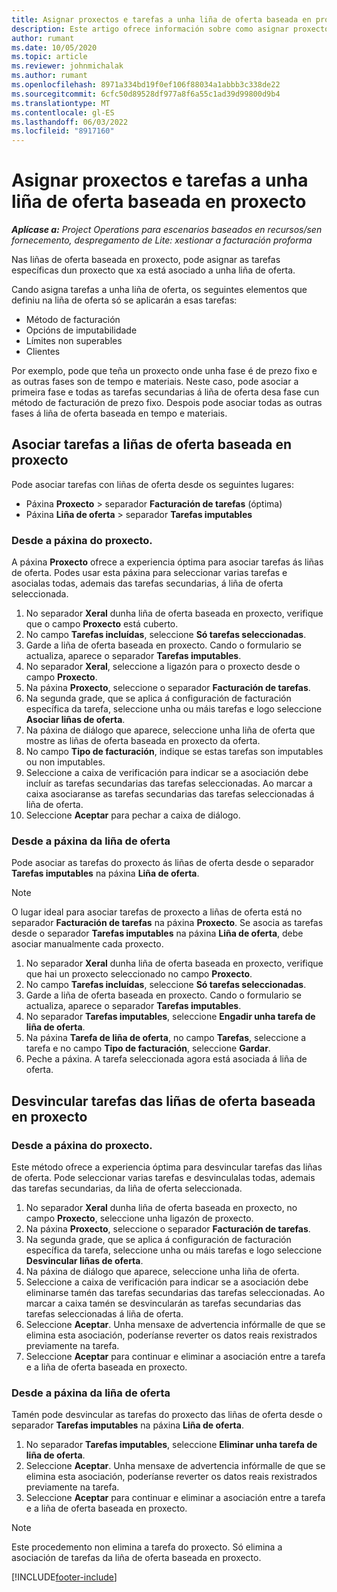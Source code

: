 ```yaml
---
title: Asignar proxectos e tarefas a unha liña de oferta baseada en proxecto
description: Este artigo ofrece información sobre como asignar proxectos e tarefas a unha liña de tarefa baseada en proxecto.
author: rumant
ms.date: 10/05/2020
ms.topic: article
ms.reviewer: johnmichalak
ms.author: rumant
ms.openlocfilehash: 8971a334bd19f0ef106f88034a1abbb3c338de22
ms.sourcegitcommit: 6cfc50d89528df977a8f6a55c1ad39d99800d9b4
ms.translationtype: MT
ms.contentlocale: gl-ES
ms.lasthandoff: 06/03/2022
ms.locfileid: "8917160"
---
```

# <a name="map-projects-and-tasks-to-a-project-based-quote-line"></a>Asignar proxectos e tarefas a unha liña de oferta baseada en proxecto

_**Aplícase a:** Project Operations para escenarios baseados en recursos/sen fornecemento, despregamento de Lite: xestionar a facturación proforma_

Nas liñas de oferta baseada en proxecto, pode asignar as tarefas específicas dun proxecto que xa está asociado a unha liña de oferta.

Cando asigna tarefas a unha liña de oferta, os seguintes elementos que definiu na liña de oferta só se aplicarán a esas tarefas:

- Método de facturación
- Opcións de imputabilidade
- Límites non superables
- Clientes

Por exemplo, pode que teña un proxecto onde unha fase é de prezo fixo e as outras fases son de tempo e materiais. Neste caso, pode asociar a primeira fase e todas as tarefas secundarias á liña de oferta desa fase cun método de facturación de prezo fixo. Despois pode asociar todas as outras fases á liña de oferta baseada en tempo e materiais.

## <a name="associate-tasks-to-project-based-quote-lines"></a>Asociar tarefas a liñas de oferta baseada en proxecto

Pode asociar tarefas con liñas de oferta desde os seguintes lugares:

- Páxina **Proxecto** > separador **Facturación de tarefas** (óptima)
- Páxina **Liña de oferta** > separador **Tarefas imputables** 

### <a name="from-the-project-page"></a>Desde a páxina do proxecto.

A páxina **Proxecto** ofrece a experiencia óptima para asociar tarefas ás liñas de oferta. Podes usar esta páxina para seleccionar varias tarefas e asocialas todas, ademais das tarefas secundarias, á liña de oferta seleccionada.

1. No separador **Xeral** dunha liña de oferta baseada en proxecto, verifique que o campo **Proxecto** está cuberto.
2. No campo **Tarefas incluídas**, seleccione **Só tarefas seleccionadas**.
3. Garde a liña de oferta baseada en proxecto. Cando o formulario se actualiza, aparece o separador **Tarefas imputables**.
4. No separador **Xeral**, seleccione a ligazón para o proxecto desde o campo **Proxecto**.
5. Na páxina **Proxecto**, seleccione o separador **Facturación de tarefas**.
6. Na segunda grade, que se aplica á configuración de facturación específica da tarefa, seleccione unha ou máis tarefas e logo seleccione **Asociar liñas de oferta**.
7. Na páxina de diálogo que aparece, seleccione unha liña de oferta que mostre as liñas de oferta baseada en proxecto da oferta.
8. No campo **Tipo de facturación**, indique se estas tarefas son imputables ou non imputables.
9. Seleccione a caixa de verificación para indicar se a asociación debe incluír as tarefas secundarias das tarefas seleccionadas. Ao marcar a caixa asociaranse as tarefas secundarias das tarefas seleccionadas á liña de oferta.
10. Seleccione **Aceptar** para pechar a caixa de diálogo.

### <a name="from-the-quote-line-page"></a>Desde a páxina da liña de oferta

Pode asociar as tarefas do proxecto ás liñas de oferta desde o separador **Tarefas imputables** na páxina **Liña de oferta**.

>[!NOTE]
>O lugar ideal para asociar tarefas de proxecto a liñas de oferta está no separador **Facturación de tarefas** na páxina **Proxecto**. Se asocia as tarefas desde o separador **Tarefas imputables** na páxina **Liña de oferta**, debe asociar manualmente cada proxecto.

1. No separador **Xeral** dunha liña de oferta baseada en proxecto, verifique que hai un proxecto seleccionado no campo **Proxecto**.
2. No campo **Tarefas incluídas**, seleccione **Só tarefas seleccionadas**.
3. Garde a liña de oferta baseada en proxecto. Cando o formulario se actualiza, aparece o separador **Tarefas imputables**.
4. No separador **Tarefas imputables**, seleccione **Engadir unha tarefa de liña de oferta**.
5. Na páxina **Tarefa de liña de oferta**, no campo **Tarefas**, seleccione a tarefa e no campo **Tipo de facturación**, seleccione **Gardar**. 
6. Peche a páxina. A tarefa seleccionada agora está asociada á liña de oferta.

## <a name="disassociate-tasks-from-projectbased-quote-lines"></a>Desvincular tarefas das liñas de oferta baseada en proxecto

### <a name="from-the-project-page"></a>Desde a páxina do proxecto.

Este método ofrece a experiencia óptima para desvincular tarefas das liñas de oferta. Pode seleccionar varias tarefas e desvinculalas todas, ademais das tarefas secundarias, da liña de oferta seleccionada.

1. No separador **Xeral** dunha liña de oferta baseada en proxecto, no campo **Proxecto**, seleccione unha ligazón de proxecto.
2. Na páxina **Proxecto**, seleccione o separador **Facturación de tarefas**.
3. Na segunda grade, que se aplica á configuración de facturación específica da tarefa, seleccione unha ou máis tarefas e logo seleccione **Desvincular liñas de oferta**.
4. Na páxina de diálogo que aparece, seleccione unha liña de oferta.
5. Seleccione a caixa de verificación para indicar se a asociación debe eliminarse tamén das tarefas secundarias das tarefas seleccionadas. Ao marcar a caixa tamén se desvincularán as tarefas secundarias das tarefas seleccionadas á liña de oferta.
6. Seleccione **Aceptar**. Unha mensaxe de advertencia infórmalle de que se elimina esta asociación, poderíanse reverter os datos reais rexistrados previamente na tarefa. 
7. Seleccione **Aceptar** para continuar e eliminar a asociación entre a tarefa e a liña de oferta baseada en proxecto.

### <a name="from-the-quote-line-page"></a>Desde a páxina da liña de oferta

Tamén pode desvincular as tarefas do proxecto das liñas de oferta desde o separador **Tarefas imputables** na páxina **Liña de oferta**.

1. No separador **Tarefas imputables**, seleccione **Eliminar unha tarefa de liña de oferta**.
2. Seleccione **Aceptar**. Unha mensaxe de advertencia infórmalle de que se elimina esta asociación, poderíanse reverter os datos reais rexistrados previamente na tarefa. 
3. Seleccione **Aceptar** para continuar e eliminar a asociación entre a tarefa e a liña de oferta baseada en proxecto.

>[!NOTE]
> Este procedemento non elimina a tarefa do proxecto. Só elimina a asociación de tarefas da liña de oferta baseada en proxecto.


[!INCLUDE[footer-include](../../includes/footer-banner.md)]